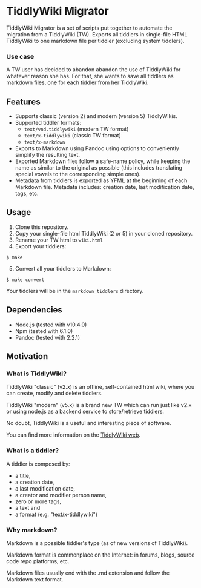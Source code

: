 # TiddlyWiki Migrator

TiddlyWiki Migrator is a set of scripts put together to automate the migration from a TiddlyWiki (TW). Exports all tiddlers in single-file HTML TiddlyWiki to one markdown file per tiddler (excluding system tiddlers).

### Use case

A TW user has decided to abandon abandon the use of TiddlyWiki for whatever reason she has. For that, she wants to save all tiddlers as markdown files, one for each tiddler from her TiddlyWiki.

## Features

* Supports classic (version 2) and modern (version 5) TiddlyWikis.
* Supported tiddler formats:
    * `text/vnd.tiddlywiki` (modern TW format)
    * `text/x-tiddlywiki` (classic TW format)
    * `text/x-markdown`
* Exports to Markdown using Pandoc using options to conveniently simplify the resulting text.
* Exported Markdown files follow a safe-name policy, while keeping the name as similar to the original as possible (this includes translating special vowels to the corresponding simple ones).
* Metadata from tiddlers is exported as YFML at the beginning of each Markdown file. Metadata includes: creation date, last modification date, tags, etc.

## Usage

1. Clone this repository.
2. Copy your single-file html TiddlyWiki (2 or 5) in your cloned repository.
3. Rename your TW html to `wiki.html`
4. Export your tiddlers:
```
$ make
```
5. Convert all your tiddlers to Markdown:
```
$ make convert
```

Your tiddlers will be in the `markdown_tiddlers` directory.

## Dependencies

* Node.js (tested with v10.4.0)
* Npm (tested with 6.1.0)
* Pandoc (tested with 2.2.1)

## Motivation

### What is TiddlyWiki?
TiddlyWiki "classic" (v2.x) is an offline, self-contained html wiki, where you can create, modify and delete tiddlers.

TiddlyWiki "modern" (v5.x) is a brand new TW which can run just like v2.x or using node.js as a backend service to store/retrieve tiddlers.

No doubt, TiddlyWiki is a useful and interesting piece of software.

You can find more information on the [TiddlyWiki web](https://tiddlywiki.com).

### What is a tiddler?
A tiddler is composed by:

* a title,
* a creation date,
* a last modification date,
* a creator and modifier person name,
* zero or more tags,
* a text and
* a format (e.g. "text/x-tiddlywiki")

### Why markdown?
Markdown is a possible tiddler's type (as of new versions of TiddlyWiki).

Markdown format is commonplace on the Internet: in forums, blogs, source code repo platforms, etc.

Markdown files usually end with the .md extension and follow the Markdown text format.


